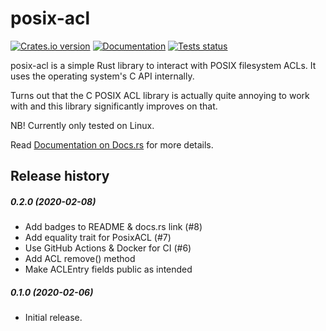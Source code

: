 posix-acl
=========

[![Crates.io version](https://img.shields.io/crates/v/posix-acl.svg)](https://crates.io/crates/posix-acl)
[![Documentation](https://docs.rs/posix-acl/badge.svg)](https://docs.rs/posix-acl/)
[![Tests status](https://github.com/intgr/posix-acl/workflows/Tests/badge.svg?branch=master)](https://github.com/intgr/posix-acl/actions?query=workflow:Tests)

posix-acl is a simple Rust library to interact with POSIX filesystem ACLs. It uses the operating
system's C API internally.

Turns out that the C POSIX ACL library is actually quite annoying to work with and this library
significantly improves on that.

NB! Currently only tested on Linux.

Read [Documentation on Docs.rs](https://docs.rs/posix-acl/) for more details.

Release history
---------------

##### 0.2.0 (2020-02-08)
* Add badges to README & docs.rs link (#8)
* Add equality trait for PosixACL (#7)
* Use GitHub Actions & Docker for CI (#6)
* Add ACL remove() method
* Make ACLEntry fields public as intended

##### 0.1.0 (2020-02-06)
* Initial release.
